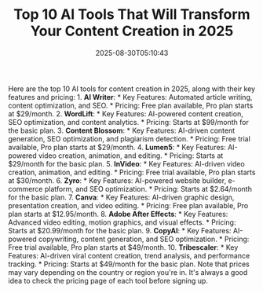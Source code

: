 ﻿---
title: "Top 10 AI Tools That Will Transform Your Content Creation in 2025"
date: "2025-08-30T05:10:43"
category: "Markets"
summary: ""
slug: "top 10 ai tools that will transform your content creation in"
source_urls:
  - "https://techncruncher.blogspot.com/2025/01/top-10-ai-tools-that-will-transform.html"
seo:
  title: "Top 10 AI Tools That Will Transform Your Content Creation in 2025 | Hash n Hedge"
  description: ""
  keywords: ["news", "markets", "brief"]
---
Here are the top 10 AI tools for content creation in 2025, along with their key features and pricing:  1. **AI Writer**: 	* Key Features: Automated article writing, content optimization, and SEO. 	* Pricing: Free plan available, Pro plan starts at $29/month. 2. **WordLift**: 	* Key Features: AI-powered content creation, SEO optimization, and content analytics. 	* Pricing: Starts at $99/month for the basic plan. 3. **Content Blossom**: 	* Key Features: AI-driven content generation, SEO optimization, and plagiarism detection. 	* Pricing: Free trial available, Pro plan starts at $29/month. 4. **Lumen5**: 	* Key Features: AI-powered video creation, animation, and editing. 	* Pricing: Starts at $29/month for the basic plan. 5. **InVideo**: 	* Key Features: AI-driven video creation, animation, and editing. 	* Pricing: Free trial available, Pro plan starts at $30/month. 6. **Zyro**: 	* Key Features: AI-powered website builder, e-commerce platform, and SEO optimization. 	* Pricing: Starts at $2.64/month for the basic plan. 7. **Canva**: 	* Key Features: AI-driven graphic design, presentation creation, and video editing. 	* Pricing: Free plan available, Pro plan starts at $12.95/month. 8. **Adobe After Effects**: 	* Key Features: Advanced video editing, motion graphics, and visual effects. 	* Pricing: Starts at $20.99/month for the basic plan. 9. **CopyAI**: 	* Key Features: AI-powered copywriting, content generation, and SEO optimization. 	* Pricing: Free trial available, Pro plan starts at $49/month. 10. **Tribescaler**: 	* Key Features: AI-driven viral content creation, trend analysis, and performance tracking. 	* Pricing: Starts at $49/month for the basic plan.  Note that prices may vary depending on the country or region you're in. It's always a good idea to check the pricing page of each tool before signing up. 
